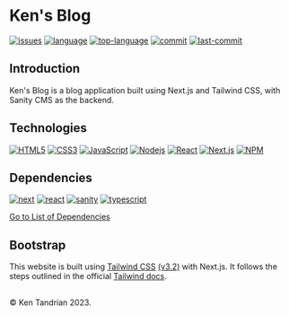 # Ken's Blog
[![issues](https://img.shields.io/github/issues/KenTandrian/sanity-v3-blog)](https://github.com/KenTandrian/sanity-v3-blog/issues)
[![language](https://img.shields.io/github/languages/count/KenTandrian/sanity-v3-blog)](https://github.com/KenTandrian/sanity-v3-blog/search?l=javascript)
[![top-language](https://img.shields.io/github/languages/top/KenTandrian/sanity-v3-blog)](https://github.com/KenTandrian/sanity-v3-blog/search?l=javascript)
[![commit](https://img.shields.io/github/commit-activity/m/KenTandrian/sanity-v3-blog)](https://github.com/KenTandrian/sanity-v3-blog/commits/main)
[![last-commit](https://img.shields.io/github/last-commit/KenTandrian/sanity-v3-blog)](https://github.com/KenTandrian/sanity-v3-blog/commits/main)

## Introduction
Ken's Blog is a blog application built using Next.js and Tailwind CSS, with Sanity CMS as the backend.

## Technologies
[![HTML5](https://img.shields.io/badge/-HTML5-black?style=for-the-badge&logo=html5&logoColor=orange)](https://github.com/KenTandrian?tab=repositories&language=html)
[![CSS3](https://img.shields.io/badge/-CSS3-black?style=for-the-badge&logo=css3&logoColor=blue)](https://github.com/KenTandrian?tab=repositories&language=css)
[![JavaScript](https://img.shields.io/badge/-JavaScript-black?style=for-the-badge&logo=javascript)](https://github.com/KenTandrian?tab=repositories&language=javascript)
[![Nodejs](https://img.shields.io/badge/-Nodejs-black?style=for-the-badge&logo=Node.js)](https://github.com/KenTandrian?tab=repositories&language=javascript)
[![React](https://img.shields.io/badge/-React-black?style=for-the-badge&logo=react)](https://github.com/KenTandrian?tab=repositories&language=javascript)
[![Next.js](https://img.shields.io/badge/-Next.js-black?style=for-the-badge&logo=Next.js)](https://github.com/KenTandrian?tab=repositories)
[![NPM](https://img.shields.io/badge/NPM-%23000000.svg?style=for-the-badge&logo=npm&logoColor=white)](https://github.com/KenTandrian?tab=repositories)

## Dependencies
[![next](https://img.shields.io/github/package-json/dependency-version/KenTandrian/sanity-v3-blog/next)](https://www.npmjs.com/package/next)
[![react](https://img.shields.io/github/package-json/dependency-version/KenTandrian/sanity-v3-blog/react)](https://www.npmjs.com/package/react)
[![sanity](https://img.shields.io/github/package-json/dependency-version/KenTandrian/sanity-v3-blog/sanity)](https://www.npmjs.com/package/sanity)
[![typescript](https://img.shields.io/github/package-json/dependency-version/KenTandrian/sanity-v3-blog/dev/typescript)](https://www.npmjs.com/package/typescript)

[Go to List of Dependencies](https://github.com/KenTandrian/sanity-v3-blog/network/dependencies)

## Bootstrap
This website is built using [Tailwind CSS](https://tailwindcss.com/) [(v3.2)](https://tailwindcss.com/blog/tailwindcss-v3-2) with Next.js. It follows the steps outlined in the official [Tailwind docs](https://tailwindcss.com/docs/guides/nextjs).

## 
&#169; Ken Tandrian 2023.
